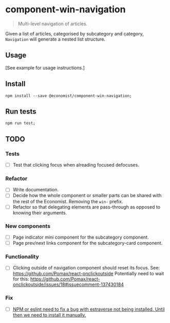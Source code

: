 # component-win-navigation
> Multi-level navigation of articles.

Given a list of articles, categorised by subcategory and category, `Navigation` will generate a nested list structure.

## Usage

[See example for usage instructions.]

## Install

```
npm install --save @economist/component-win-navigation;
```

## Run tests

```
npm run test;
```

## TODO

### Tests

- [ ] Test that clicking focus when alreading focused defocuses.

### Refactor

- [ ] Write documentation.
- [ ] Decide how the whole component or smaller parts can be shared with the rest of the Economist. Removing the `win-` prefix.
- [ ] Refactor so that delegating elements are pass-through as opposed to knowing their arguments.

### New components

- [ ] Page indicator mini component for the subcategory component.
- [ ] Page prev/next links component for the subcategory-card component.

### Functionality

- [ ] Clicking outside of navigation component should reset its focus. See: https://github.com/Pomax/react-onclickoutside
Potentially need to wait for this: https://github.com/Pomax/react-onclickoutside/issues/18#issuecomment-137430184

### Fix

- [ ] [NPM or eslint need to fix a bug with estraverse not being installed. Until then we need to install it manually.](https://github.com/EconomistDigitalSolutions/fe-component-devpack/issues/18#issuecomment-142613986)
